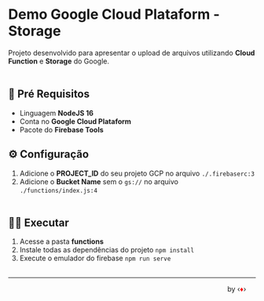 # Demo Google Cloud Plataform - Storage

Projeto desenvolvido para apresentar o upload de arquivos utilizando **Cloud Function** e **Storage** do Google.
<br/><br/>

## 📓 Pré Requisitos
- Linguagem **NodeJS 16**
- Conta no **Google Cloud Plataform**
- Pacote do **Firebase Tools**

## ⚙ Configuração
1. Adicione o **PROJECT_ID** do seu projeto GCP no arquivo `./.firebaserc:3`
2. Adicione o **Bucket Name** sem o `gs://` no arquivo `./functions/index.js:4`
<br/><br/>

## 🧑‍💻 Executar
1. Acesse a pasta **functions**
2. Instale todas as dependências do projeto `npm install`
3. Execute o emulador do firebase `npm run serve`
<br/><br/>

---
<p style="text-align:right">
by ‹<span style='color:red'>♦</span>›&nbsp;&nbsp;&nbsp;&nbsp;&nbsp;
</p>